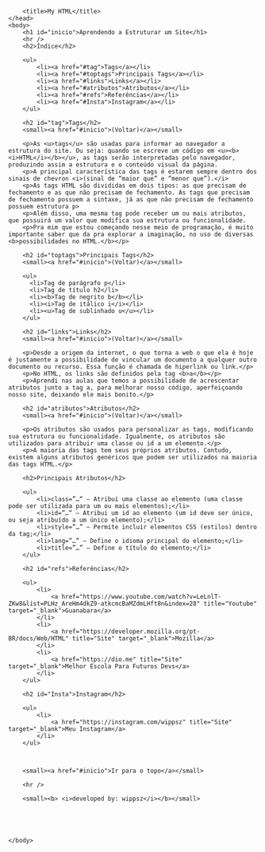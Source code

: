 <!DOCTYPE html>
<html lang="en">
<head>
    <meta charset="UTF-8">
    <meta http-equiv="X-UA-Compatible" content="IE=edge">
    <meta name="viewport" content="width=device-width, initial-scale=1.0">

        <title>My HTML</title>
    </head>
    <body>
        <h1 id="inicio">Aprendendo a Estruturar um Site</h1>
        <hr />
        <h2>Índice</h2>

        <ul>
            <li><a href="#tag">Tags</a></li>
            <li><a href="#toptags">Principais Tags</a></li>
            <li><a href="#links">Links</a></li>
            <li><a href="#atributos">Atributos</a></li>
            <li><a href="#refs">Referências</a></li>
            <li><a href="#Insta">Instagram</a></li>
        </ul>

        <h2 id="tag">Tags</h2>
        <small><a href="#inicio">(Voltar)</a></small>

        <p>As <u>tags</u> são usadas para informar ao navegador a estrutura do site. Ou seja: quando se escreve um código em <u><b><i>HTML</i></b></u>, as tags serão interpretadas pelo navegador, produzindo assim a estrutura e o conteúdo visual da página.
        <p>A principal característica das tags é estarem sempre dentro dos sinais de chevron <i>(sinal de “maior que” e “menor que”).</i>
        <p>As tags HTML são divididas em dois tipos: as que precisam de fechamento e as que não precisam de fechamento. As tags que precisam de fechamento possuem a sintaxe, já as que não precisam de fechamento possuem estrutura p>
        <p>Além disso, uma mesma tag pode receber um ou mais atributos, que possuirá um valor que modifica sua estrutura ou funcionalidade.
        <p>Pra mim que estou começando nesse meio de programação, é muito importante saber que da pra explorar a imaginação, no uso de diversas <b>possibilidades no HTML.</b></p>   
        
        <h2 id="toptags">Principais Tags</h2>
        <small><a href="#inicio">(Voltar)</a></small>
    
        <ul>
          <li>Tag de parágrafo p</li>
          <li>Tag de título h2</li>
          <li><b>Tag de negrito b</b></li>
          <li><i>Tag de itálico i</i></li>
          <li><u>Tag de sublinhado u</u></li>
        </ul>

        <h2 id="links">Links</h2>
        <small><a href="#inicio">(Voltar)</a></small>

        <p>Desde a origem da internet, o que torna a web o que ela é hoje é justamente a possibilidade de vincular um documento a qualquer outro documento ou recurso. Essa função é chamada de hiperlink ou link.</p>
        <p>No HTML, os links são definidos pela tag <b>a</b></p>
        <p>Aprendi nas aulas que temos a possibilidade de acrescentar atributos junto a tag a, para melhorar nosso código, aperfeiçoando nosso site, deixando ele mais bonito.</p>
    
        <h2 id="atributos">Atributos</h2>     
        <small><a href="#inicio">(Voltar)</a></small>
        
        <p>Os atributos são usados para personalizar as tags, modificando sua estrutura ou funcionalidade. Igualmente, os atributos são utilizados para atribuir uma classe ou id a um elemento.</p>
        <p>A maioria das tags tem seus próprios atributos. Contudo, existem alguns atributos genéricos que podem ser utilizados na maioria das tags HTML.</p>
        
        <h2>Principais Atributos</h2>

        <ul>
            <li>class=”…“ – Atribui uma classe ao elemento (uma classe pode ser utilizada para um ou mais elementos);</li>   
            <li>id=”…“ – Atribui um id ao elemento (um id deve ser único, ou seja atribuído a um único elemento);</li>
            <li>style=”…” – Permite incluir elementos CSS (estilos) dentro da tag;</li>
            <li>lang=”…” – Define o idioma principal do elemento;</li>
            <li>title=”…” – Define o título do elemento;</li>
        </ul>

        <h2 id="refs">Referências</h2> 
            
        <ul>
            <li>
                <a href="https://www.youtube.com/watch?v=LeLnlT-ZKw8&list=PLHz_AreHm4dkZ9-atkcmcBaMZdmLHft8n&index=28" title="Youtube" target="_blank">Guanabara</a>
            </li>
            <li>
                <a href="https://developer.mozilla.org/pt-BR/docs/Web/HTML" title="Site" target="_blank">Mozilla</a>
            </li>
            <li>
                <a href="https://dio.me" title="Site" target="_blank">Melhor Escola Para Futuros Devs</a>
            </li>
        </ul>

        <h2 id="Insta">Instagram</h2>

        <ul>
            <li>
                <a href="https://instagram.com/wippsz" title="Site" target="_blank">Meu Instagram</a>
            </li>
        </ul>

    
        
        <small><a href="#inicio">Ir para o topo</a></small>
        
        <hr />

        <small><b> <i>developed by: wippsz</i></b></small>


        


    </body>
</html>
